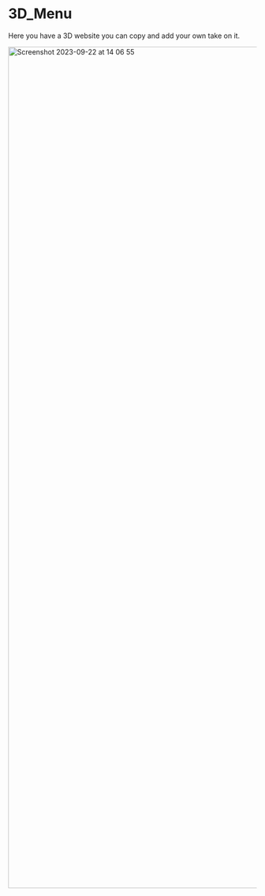 # 3D_Menu

Here you have a 3D website you can copy and add your own take on it.

<img width="1704" alt="Screenshot 2023-09-22 at 14 06 55" src="https://github.com/rgsaura/Menu3D_RGSAURA/assets/16281075/377719ea-c889-4045-a1c8-b79167163d2f">

